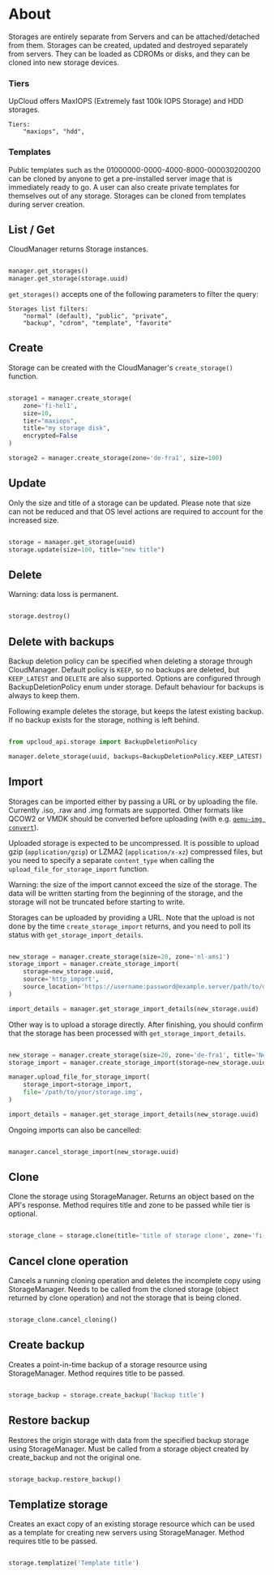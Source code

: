 

# About

Storages are entirely separate from Servers and can be attached/detached from them.
Storages can be created, updated and destroyed separately from servers. They can be loaded as CDROMs or disks,
and they can be cloned into new storage devices.


### Tiers

UpCloud offers MaxIOPS (Extremely fast 100k IOPS Storage) and HDD storages.

```
Tiers:
	"maxiops", "hdd",
```

### Templates

Public templates such as the 01000000-0000-4000-8000-000030200200 can be cloned by anyone to get a pre-installed
server image that is immediately ready to go. A user can also create private templates for themselves out of
any storage. Storages can be cloned from templates during server creation.

## List / Get

CloudManager returns Storage instances.

```python

manager.get_storages()
manager.get_storage(storage.uuid)

```

`get_storages()` accepts one of the following parameters to filter the query:
```
Storages list filters:
	"normal" (default), "public", "private",
	"backup", "cdrom", "template", "favorite"
```

## Create

Storage can be created with the CloudManager's `create_storage()` function.


```python

storage1 = manager.create_storage(
    zone='fi-hel1',
    size=10,
    tier="maxiops",
    title="my storage disk",
    encrypted=False
)

storage2 = manager.create_storage(zone='de-fra1', size=100)

```


## Update

Only the size and title of a storage can be updated. Please note that size can not be reduced and that
OS level actions are required to account for the increased size.

```python

storage = manager.get_storage(uuid)
storage.update(size=100, title="new title")

```

## Delete

Warning: data loss is permanent.

```python

storage.destroy()

```

## Delete with backups

Backup deletion policy can be specified when deleting a storage through CloudManager. Default policy is
`KEEP`, so no backups are deleted, but `KEEP_LATEST` and `DELETE` are also supported. Options are configured
through BackupDeletionPolicy enum under storage. Default behaviour for backups is always to keep them.

Following example deletes the storage, but keeps the latest existing backup. If no backup exists for the storage,
nothing is left behind.

```python

from upcloud_api.storage import BackupDeletionPolicy

manager.delete_storage(uuid, backups=BackupDeletionPolicy.KEEP_LATEST)

```

## Import

Storages can be imported either by passing a URL or by uploading the file. Currently .iso, .raw and .img formats
are supported. Other formats like QCOW2 or VMDK should be converted before uploading
(with e.g. [`qemu-img convert`](https://linux.die.net/man/1/qemu-img)).

Uploaded storage is expected to be uncompressed. It is possible to upload gzip (`application/gzip`)
or LZMA2 (`application/x-xz`) compressed files, but you need to specify a separate `content_type`
when calling the `upload_file_for_storage_import` function.

Warning: the size of the import cannot exceed the size of the storage.
The data will be written starting from the beginning of the storage,
and the storage will not be truncated before starting to write.

Storages can be uploaded by providing a URL. Note that the upload is not
done by the time `create_storage_import` returns, and you need to poll its
status with `get_storage_import_details`.
```python

new_storage = manager.create_storage(size=20, zone='nl-ams1')
storage_import = manager.create_storage_import(
    storage=new_storage.uuid,
    source='http_import',
    source_location='https://username:password@example.server/path/to/data.raw',
)

import_details = manager.get_storage_import_details(new_storage.uuid)

```

Other way is to upload a storage directly. After finishing, you should confirm
that the storage has been processed with `get_storage_import_details`.
```python

new_storage = manager.create_storage(size=20, zone='de-fra1', title='New imported storage')
storage_import = manager.create_storage_import(storage=new_storage.uuid, source='direct_upload')

manager.upload_file_for_storage_import(
    storage_import=storage_import,
    file='/path/to/your/storage.img',
)

import_details = manager.get_storage_import_details(new_storage.uuid)

```

Ongoing imports can also be cancelled:
```python

manager.cancel_storage_import(new_storage.uuid)

```

## Clone

Clone the storage using StorageManager.
Returns an object based on the API's response.
Method requires title and zone to be passed while tier is optional.

```python

storage_clone = storage.clone(title='title of storage clone', zone='fi-hel1', tier=None)

```


## Cancel clone operation

Cancels a running cloning operation and deletes the incomplete copy using StorageManager.
Needs to be called from the cloned storage (object returned by clone operation)
and not the storage that is being cloned.

```python

storage_clone.cancel_cloning()

```


## Create backup

Creates a point-in-time backup of a storage resource using StorageManager.
Method requires title to be passed.

```python

storage_backup = storage.create_backup('Backup title')

```


## Restore backup

Restores the origin storage with data from the specified backup storage using StorageManager.
Must be called from a storage object created by create_backup and not the original one.

```python

storage_backup.restore_backup()

```


## Templatize storage

Creates an exact copy of an existing storage resource which can be used as a template
for creating new servers using StorageManager. Method requires title to be passed.

```python

storage.templatize('Template title')

```

